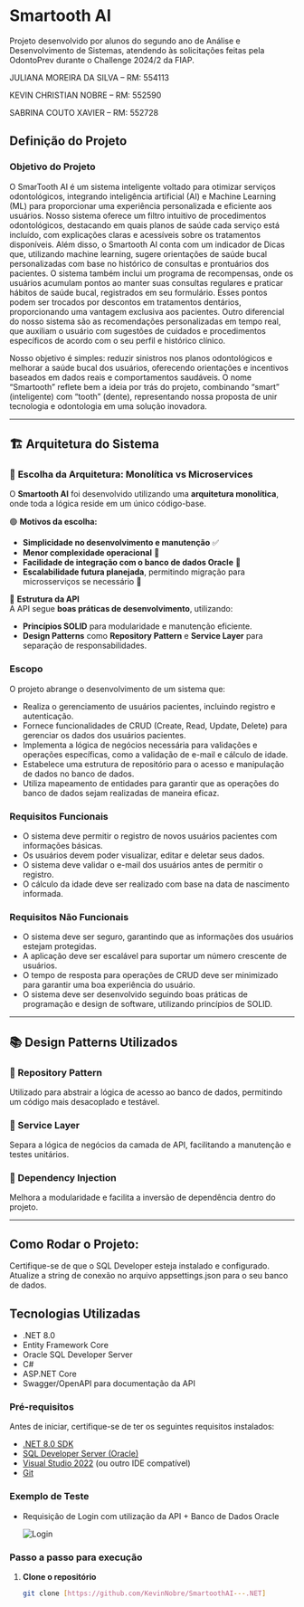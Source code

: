 # Smartooth AI

Projeto desenvolvido por alunos do segundo ano de Análise e Desenvolvimento de Sistemas, atendendo às solicitações feitas pela OdontoPrev durante o Challenge 2024/2 da FIAP.

JULIANA MOREIRA DA SILVA – RM: 554113

KEVIN CHRISTIAN NOBRE – RM: 552590

SABRINA COUTO XAVIER – RM: 552728


## Definição do Projeto

### Objetivo do Projeto
O SmarTooth AI é um sistema inteligente voltado para otimizar serviços odontológicos, integrando inteligência
artificial (AI) e Machine Learning (ML) para proporcionar uma experiência personalizada e eficiente aos
usuários.
Nosso sistema oferece um filtro intuitivo de procedimentos odontológicos, destacando em quais planos de
saúde cada serviço está incluído, com explicações claras e acessíveis sobre os tratamentos disponíveis.
Além disso, o Smartooth AI conta com um indicador de Dicas que, utilizando machine learning, sugere
orientações de saúde bucal personalizadas com base no histórico de consultas e prontuários dos pacientes. O
sistema também inclui um programa de recompensas, onde os usuários acumulam pontos ao manter suas
consultas regulares e praticar hábitos de saúde bucal, registrados em seu formulário. Esses pontos podem ser
trocados por descontos em tratamentos dentários, proporcionando uma vantagem exclusiva aos pacientes.
Outro diferencial do nosso sistema são as recomendações personalizadas em tempo real, que auxiliam o
usuário com sugestões de cuidados e procedimentos específicos de acordo com o seu perfil e histórico
clínico.

Nosso objetivo é simples: reduzir sinistros nos planos odontológicos e melhorar a saúde bucal dos usuários,
oferecendo orientações e incentivos baseados em dados reais e comportamentos saudáveis. O nome
“Smartooth” reflete bem a ideia por trás do projeto, combinando “smart” (inteligente) com “tooth” (dente),
representando nossa proposta de unir tecnologia e odontologia em uma solução inovadora.

---

## 🏗️ Arquitetura do Sistema  

### 🔹 **Escolha da Arquitetura: Monolítica vs Microservices**  
O **Smartooth AI** foi desenvolvido utilizando uma **arquitetura monolítica**, onde toda a lógica reside em um único código-base.  

🟢 **Motivos da escolha:**  
- **Simplicidade no desenvolvimento e manutenção** ✅  
- **Menor complexidade operacional** 🚀  
- **Facilidade de integração com o banco de dados Oracle** 💾  
- **Escalabilidade futura planejada**, permitindo migração para microsserviços se necessário 🔄  

🔹 **Estrutura da API**  
A API segue **boas práticas de desenvolvimento**, utilizando:  
- **Princípios SOLID** para modularidade e manutenção eficiente.  
- **Design Patterns** como **Repository Pattern** e **Service Layer** para separação de responsabilidades.  

### Escopo
O projeto abrange o desenvolvimento de um sistema que:
- Realiza o gerenciamento de usuários pacientes, incluindo registro e autenticação.
- Fornece funcionalidades de CRUD (Create, Read, Update, Delete) para gerenciar os dados dos usuários pacientes.
- Implementa a lógica de negócios necessária para validações e operações específicas, como a validação de e-mail e cálculo de idade.
- Estabelece uma estrutura de repositório para o acesso e manipulação de dados no banco de dados.
- Utiliza mapeamento de entidades para garantir que as operações do banco de dados sejam realizadas de maneira eficaz.

### Requisitos Funcionais
- O sistema deve permitir o registro de novos usuários pacientes com informações básicas.
- Os usuários devem poder visualizar, editar e deletar seus dados.
- O sistema deve validar o e-mail dos usuários antes de permitir o registro.
- O cálculo da idade deve ser realizado com base na data de nascimento informada.

### Requisitos Não Funcionais
- O sistema deve ser seguro, garantindo que as informações dos usuários estejam protegidas.
- A aplicação deve ser escalável para suportar um número crescente de usuários.
- O tempo de resposta para operações de CRUD deve ser minimizado para garantir uma boa experiência do usuário.
- O sistema deve ser desenvolvido seguindo boas práticas de programação e design de software, utilizando princípios de SOLID.

- ---

## 📚 Design Patterns Utilizados  

### 🔹 Repository Pattern  
Utilizado para abstrair a lógica de acesso ao banco de dados, permitindo um código mais desacoplado e testável.  

### 🔹 Service Layer  
Separa a lógica de negócios da camada de API, facilitando a manutenção e testes unitários.  

### 🔹 Dependency Injection  
Melhora a modularidade e facilita a inversão de dependência dentro do projeto.  

---
## Como Rodar o Projeto:

Certifique-se de que o SQL Developer esteja instalado e configurado.
Atualize a string de conexão no arquivo appsettings.json para o seu banco de dados.

## Tecnologias Utilizadas
- .NET 8.0
- Entity Framework Core
- Oracle SQL Developer Server
- C#
- ASP.NET Core
- Swagger/OpenAPI para documentação da API

### Pré-requisitos
Antes de iniciar, certifique-se de ter os seguintes requisitos instalados:

- [.NET 8.0 SDK](https://dotnet.microsoft.com/download/dotnet/8.0)
- [SQL Developer Server (Oracle)](https://www.oracle.com/database/sqldeveloper/)
- [Visual Studio 2022](https://visualstudio.microsoft.com/) (ou outro IDE compatível)
- [Git](https://git-scm.com/)

### Exemplo de Teste

- Requisição de Login com utilização da API + Banco de Dados Oracle

  ![Login](https://github.com/user-attachments/assets/6a5f669b-d6ab-4cd7-b532-b0c1db41b646)




### Passo a passo para execução

1. **Clone o repositório**
   ```sh
   git clone [https://github.com/KevinNobre/SmartoothAI---.NET]


      
